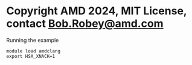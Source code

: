 # Copyright AMD 2024, MIT License, contact Bob.Robey@amd.com

Running the example 

```
module load amdclang
export HSA_XNACK=1
```
